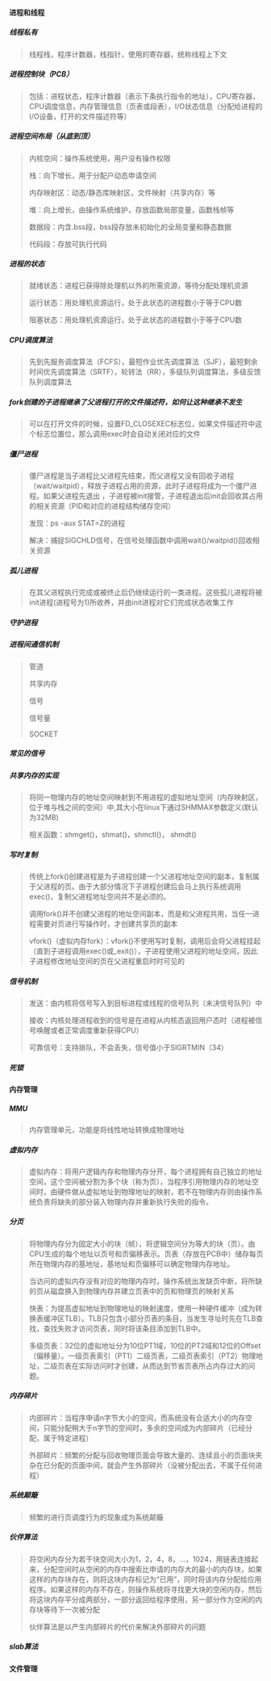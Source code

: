 #### 进程和线程

##### 线程私有

> 线程栈，程序计数器，栈指针，使用的寄存器，统称线程上下文

##### 进程控制块（PCB）

>包括：进程状态，程序计数器（表示下条执行指令的地址），CPU寄存器，CPU调度信息，内存管理信息（页表或段表），I/O状态信息（分配给进程的I/O设备，打开的文件描述符等）

##### 进程空间布局（从底到顶）

> 内核空间：操作系统使用，用户没有操作权限
>
> 栈：向下增长，用于分配户动态申请空间
>
> 内存映射区：动态/静态库映射区，文件映射（共享内存）等
>
> 堆：向上增长，由操作系统维护，存放函数局部变量，函数栈帧等
>
> 数据段：内含.bss段，bss段存放未初始化的全局变量和静态数据
>
> 代码段：存放可执行代码

##### 进程的状态

> 就绪状态：进程已获得除处理机以外的所需资源，等待分配处理机资源
>
> 运行状态：用处理机资源运行，处于此状态的进程数小于等于CPU数
>
> 阻塞状态：用处理机资源运行，处于此状态的进程数小于等于CPU数



##### CPU调度算法

> 先到先服务调度算法（FCFS），最短作业优先调度算法（SJF），最短剩余时间优先调度算法（SRTF），轮转法（RR），多级队列调度算法，多级反馈队列调度算法

##### fork创建的子进程继承了父进程打开的文件描述符，如何让这种继承不发生

> 可以在打开文件的时候，设置FD_CLOSEXEC标志位，如果文件描述符中这个标志位置位，那么调用exec时会自动关闭对应的文件 

##### 僵尸进程

> 僵尸进程是当子进程比父进程先结束，而父进程又没有回收子进程（wait/waitpid），释放子进程占用的资源，此时子进程将成为一个僵尸进程。如果父进程先退出 ，子进程被init接管，子进程退出后init会回收其占用的相关资源（PID和对应的进程结构储存空间）
>
> 发现：ps -aux STAT=Z的进程
>
> 解决：捕捉SIGCHLD信号，在信号处理函数中调用wait()/waitpid()回收相关资源

##### 孤儿进程

> 在其父进程执行完成或被终止后仍继续运行的一类进程。这些孤儿进程将被init进程(进程号为1)所收养，并由init进程对它们完成状态收集工作

##### 守护进程

##### 进程间通信机制

> 管道
>
> 共享内存
>
> 信号
>
> 信号量
>
> SOCKET

##### 常见的信号



##### 共享内存的实现

> 将同一物理内存的地址空间映射到不用进程的虚拟地址空间（内存映射区，位于堆与栈之间的空间）中,其大小在linux下通过SHMMAX参数定义(默认为32MB)
>
> 相关函数：shmget()，shmat()，shmctl()， shmdt()

##### 写时复制

> 传统上fork()创建进程是为子进程创建一个父进程地址空间的副本，复制属于父进程的页。由于大部分情况下子进程创建后会马上执行系统调用exec()，复制父进程地址空间并不是必须的。
>
> 调用fork()并不创建父进程的地址空间副本，而是和父进程共用，当任一进程需要对页进行写操作时，才创建共享页的副本
>
> vfork()（虚拟内存fork）：vfork()不使用写时复制，调用后会将父进程挂起（直到子进程调用exec()或_exit()），子进程使用父进程的地址空间，因此子进程修改地址空间的页在父进程重启时时可见的

##### 信号机制

> 发送：由内核将信号写入到目标进程或线程的信号队列（未决信号队列）中
>
> 接收：内核处理进程收到的信号是在进程从内核态返回用户态时（进程被信号唤醒或者正常调度重新获得CPU）
>
> 可靠信号：支持排队，不会丢失，信号值小于SIGRTMIN（34）

##### 死锁



#### 内存管理

##### MMU

> 内存管理单元，功能是将线性地址转换成物理地址

##### 虚拟内存

> 虚拟内存：将用户逻辑内存和物理内存分开，每个进程拥有自己独立的地址空间，这个空间被分割为多个块（称为页），当程序引用物理内存的地址空间时，由硬件做从虚拟地址到物理地址的映射，若不在物理内存则由操作系统负责将缺失的部分装入物理内存并重新执行失败的指令。

##### 分页

> 将物理内存分为固定大小的块（帧），将逻辑空间分为等大的块（页）。由CPU生成的每个地址以页号和页偏移表示。页表（存放在PCB中）储存每页所在物理内存的基地址，基地址和页偏移可以确定物理内存地址。
>
> 当访问的虚拟内存没有对应的物理内存时，操作系统出发缺页中断，将所缺的页从磁盘换入到物理内存并建立页表中的页和物理页的映射关系
>
> 快表：为提高虚拟地址到物理地址的映射速度，使用一种硬件缓冲（成为转换表缓冲区TLB）。TLB只包含小部分页表的条目，当发生寻址时先在TLB查找，查找失败才访问页表，同时将该条目添加到TLB中。
>
> 多级页表：32位的虚拟地址分为10位PT1域，10位的PT2域和12位的Offset（偏移量）。一级页表索引（PT1）二级页表，二级页表索引（PT2）物理地址，二级页表在实际访问时才创建，从而达到节省页表所占内存过大的问题。

##### 内存碎片

> 内部碎片：当程序申请n字节大小的空间，而系统没有合适大小的内存空间，只能分配稍大于n字节的空间时，多余的空间成为内部碎片（已经分配，属于特定进程）
>
> 外部碎片：频繁的分配与回收物理页面会导致大量的、连续且小的页面块夹杂在已分配的页面中间，就会产生外部碎片（没被分配出去，不属于任何进程）

##### 系统颠簸

> 频繁的进行页调度行为的现象成为系统颠簸

##### 伙伴算法

> 将空闲内存分为若干块空间大小为1，2，4，8，...，1024，用链表连接起来，分配空间时从空闲的内存中搜索比申请的内存大的最小的内存块，如果这样的内存块存在，则将这块内存标记为“已用”，同时将该内存分配给应用程序。如果这样的内存不存在，则操作系统将寻找更大块的空闲内存，然后将这块内存平分成两部分，一部分返回给程序使用，另一部分作为空闲的内存块等待下一次被分配
>
> 伙伴算法是以产生内部碎片的代价来解决外部碎片的问题

##### slab算法

> 

#### 文件管理